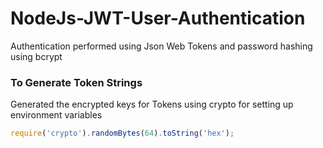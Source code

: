 # NodeJs-JWT-User-Authentication

Authentication performed using Json Web Tokens and password hashing using bcrypt

### To Generate Token Strings

Generated the encrypted keys for Tokens using crypto for setting up environment variables

```js
require('crypto').randomBytes(64).toString('hex');
```
